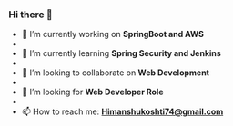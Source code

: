 ### Hi there 👋



- 🔭 I’m currently working on **SpringBoot and AWS**
- 
- 🌱 I’m currently learning **Spring Security and Jenkins**
- 
- 👯 I’m looking to collaborate on **Web Development**
- 
- 🤔 I’m looking for  **Web Developer Role**
- 
- 📫 How to reach me: **Himanshukoshti74@gmail.com**

